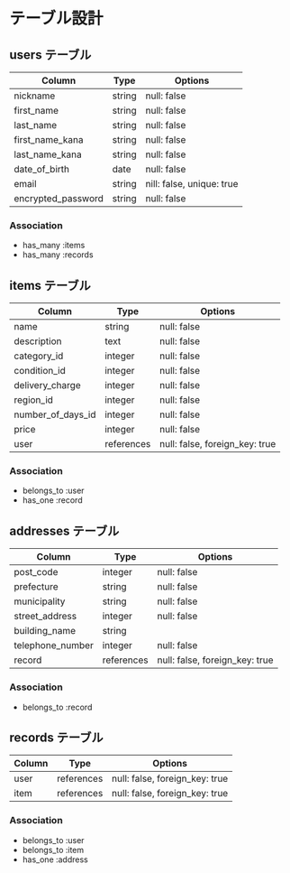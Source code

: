 # テーブル設計

## users テーブル

| Column             | Type    | Options     |
|--------------------|-------- |-------------|
| nickname           | string  | null: false |
| first_name         | string  | null: false |
| last_name          | string  | null: false |
| first_name_kana    | string  | null: false |
| last_name_kana     | string  | null: false |
| date_of_birth      | date    | null: false |
| email              | string  | nill: false, unique: true |
| encrypted_password | string  | null: false |

### Association

- has_many :items
- has_many :records

## items テーブル

| Column             | Type       | Options     |
|--------------------|------------|-------------|
| name               | string     | null: false |
| description        | text       | null: false |
| category_id        | integer    | null: false |
| condition_id       | integer    | null: false |
| delivery_charge    | integer    | null: false |
| region_id          | integer    | null: false |
| number_of_days_id  | integer    | null: false |
| price              | integer    | null: false |
| user               | references | null: false, foreign_key: true |

### Association

- belongs_to :user
- has_one :record

## addresses テーブル

| Column             | Type       | Options     |
|--------------------|------------|-------------|
| post_code          | integer    | null: false |
| prefecture         | string     | null: false |
| municipality       | string     | null: false |
| street_address     | integer    | null: false |
| building_name      | string     |             |
| telephone_number   | integer    | null: false |
| record             | references | null: false, foreign_key: true |

### Association

- belongs_to :record

## records テーブル

| Column             | Type       | Options     |
|--------------------|------------|-------------|
| user               | references | null: false, foreign_key: true |
| item               | references | null: false, foreign_key: true |

### Association

- belongs_to :user
- belongs_to :item
- has_one :address


